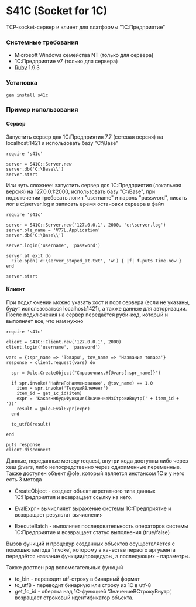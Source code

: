 S41C (Socket for 1C)
======


TCP-socket-сервер и клиент для платформы "1С:Предприятие"

### Системные требования

* Microsoft Windows семейства NT (только для сервера)
* 1С:Предприятие v7 (только для сервера)
* [Ruby](http://rubyinstaller.org/downloads/) 1.9.3

### Установка

    gem install s41c

### Пример использования

#### Сервер

Запустить сервер для 1C:Предприятия 7.7 (сетевая версия) на localhost:1421 
и использовать базу "C:\Base\"

    require 's41c'

    server = S41C::Server.new
    server.db('C:\Base\\')
    server.start

Или чуть сложнее: запустить сервер для 1С:Предприятия (локальная версия) на
127.0.0.1:2000, использовать базу "C:\Base\", при подключении требовать логин 
"username" и пароль "password", писать лог в c:\server.log  и записать время 
остановки сервера в файл

    require 's41c'

    server = S41C::Server.new('127.0.0.1', 2000, 'c:\server.log')
    server.ole_name = 'V77L.Application'
    server.db('C:\Base\\')

    server.login('username', 'password')

    server.at_exit do
      File.open('c:\server_stoped_at.txt', 'w') { |f| f.puts Time.now }
    end

    server.start

#### Клиент

При подключении можно указать хост и порт сервера (если не указаны, будут
использоваться localhost:1421), а также данные для авторизации. После
подключения на сервер передаётся руби-код, который и выполняет все,
что нам нужно

    require 's41c'

    client = S41C::Client.new('127.0.0.1', 2000)
    client.login('username', 'password')

    vars = {:spr_name => 'Товары', tov_name => 'Название товара'}
    response = client.request(vars) do

      spr = @ole.CreateObject("Справочник.#{@vars[:spr_name]}")

      if spr.invoke('НайтиПоНаименованию', @tov_name) == 1.0
        item = spr.invoke('ТекущийЭлемент')
        item_id = get_1c_id(item)
        expr = 'КакаяНибудьФункция(ЗначениеИзСтрокиВнутр(' + item_id + '))'
        result = @ole.EvalExpr(expr)
      end

      to_utf8(result)

    end

    puts response
    client.disconnect


Данные, переданные методу request, внутри кода доступны либо через хеш @vars,
либо непосредственно через одноименные переменные.
Также доступен объект @ole, который является инстансом 1С и у него есть 3 метода

* CreateObject - создает объект агрегатного типа данных 1С:Предприятия и 
  возвращает ссылку на него.

* EvalExpr - вычислияет выражение системы 1С:Предприятие и возвращает результат
  вычисления

* ExecuteBatch - выполняет последовательность операторов системы
  1С:Предприятие и возвращает статус выполнения (true/false)

Вызов функций и процедур созданных объектов осуществляется с помощью метода
'invoke', которому в качестве первого аргумента передаётся название
функции/процедуры, а последующих - параметры.

Также достпен ряд вспомогательных функций

* to_bin - переводит utf-строку в бинарный формат
* to_utf8 - переводит бинарную или строку из 1С в utf-8
* get_1c_id - обертка над 1С-функцией 'ЗначениеВСтрокуВнутр', возращает
  строковый идентификатор объекта.

